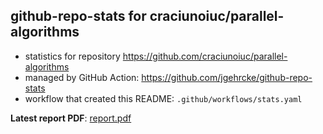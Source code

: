 ## github-repo-stats for craciunoiuc/parallel-algorithms

- statistics for repository https://github.com/craciunoiuc/parallel-algorithms
- managed by GitHub Action: https://github.com/jgehrcke/github-repo-stats
- workflow that created this README: `.github/workflows/stats.yaml`

**Latest report PDF**: [report.pdf](https://github.com/craciunoiuc/acs-homework-index/raw/repo_stats/craciunoiuc/parallel-algorithms/latest-report/report.pdf)


